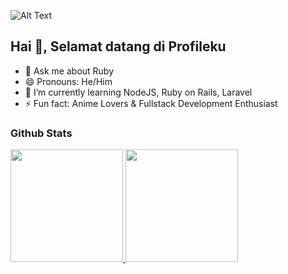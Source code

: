 ![Alt Text](https://user-images.githubusercontent.com/69864986/160632746-f60ebe1d-1d4f-4cee-b066-39892799eec8.gif)

## Hai 👋, Selamat datang di Profileku

- 💬 Ask me about Ruby
- 😄 Pronouns: He/Him
- 🌱 I’m currently learning NodeJS, Ruby on Rails, Laravel
- ⚡ Fun fact: Anime Lovers & Fullstack Development Enthusiast

### Github Stats

<a href="https://github.com/aphrodeosubarno">
  <img height="180em" src="https://github-readme-stats.vercel.app/api?username=aphrodeosubarno&theme=radical&show_icons=true" />
</a>
<a href="https://github.com/aphrodeosubarno">
  <img height="180em" src="https://github-readme-stats.vercel.app/api/top-langs/?username=aphrodeosubarno&theme=radical&layout=compact" />
</a>
